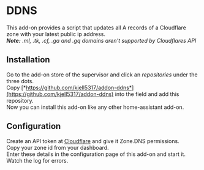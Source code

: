 # DDNS

This add-on provides a script that updates all A records of a Cloudflare zone with your latest public ip address.  
***Note:** .ml, .tk, .cf, .ga and .gq domains aren't supported by Cloudflares API*

## Installation

Go to the add-on store of the supervisor and click an *repositories* under the three dots.  
Copy [*https://github.com/kjell5317/addon-ddns*](https://github.com/kjell5317/addon-ddns) into the field and add this repository.  
Now you can install this add-on like any other home-assistant add-on.

## Configuration

Create an API token at [Cloudflare](https://dash.cloudflare.com/profile/api-tokens) and give it Zone.DNS permissions.  
Copy your zone id from your dashboard.  
Enter these details in the configuration page of this add-on and start it. Watch the log for errors.
